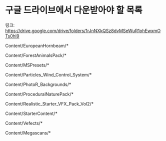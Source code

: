 # 구글 드라이브에서 다운받아야 할 목록

링크: https://drive.google.com/drive/folders/1rJnNXkQSz8dvMSeWuR1ohEwxmOTs0hI9

Content/EuropeanHornbeam/*

Content/ForestAnimalsPack/*

Content/MSPresets/*

Content/Particles_Wind_Control_System/*

Content/PhotoR_Backgrounds/*

Content/ProceduralNaturePack/*

Content/Realistic_Starter_VFX_Pack_Vol2/*

Content/StarterContent/*

Content/Vefects/*

Content/Megascans/*
